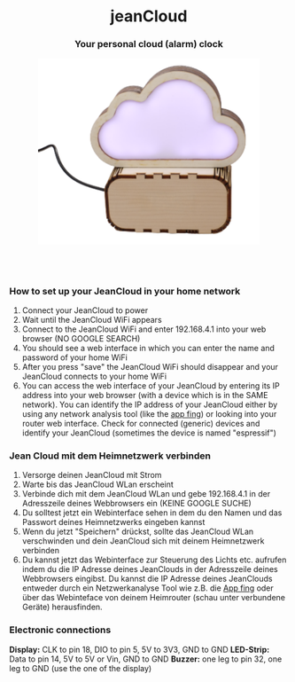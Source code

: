 <p align="center">
<h1 align="center">jeanCloud</h1>
<h3 align="center">Your personal cloud (alarm) clock</h3>
</p>

<p align="center">
<img src="https://raw.githubusercontent.com/oberlab/jeanCloud/main/img/jean.png" width="400"/>

</p>
<br>
<br>

### How to set up your JeanCloud in your home network

1. Connect your JeanCloud to power
2. Wait until the JeanCloud WiFi appears
3. Connect to the JeanCloud WiFi and enter 192.168.4.1 into your web browser (NO GOOGLE SEARCH)
4. You should see a web interface in which you can enter the name and password of your home WiFi
5. After you press "save" the JeanCloud WiFi should disappear and your JeanCloud connects to your home WiFi
6. You can access the web interface of your JeanCloud by entering its IP address into your web browser (with a device which is in the SAME network). You can identify the IP address of your JeanCloud either by using any network analysis tool (like the [app fing](https://www.fing.com/products/fing-app)) or looking into your router web interface. Check for connected (generic) devices and identify your JeanCloud (sometimes the device is named "espressif")

### Jean Cloud mit dem Heimnetzwerk verbinden

1. Versorge deinen JeanCloud mit Strom
2. Warte bis das JeanCloud WLan erscheint
3. Verbinde dich mit dem JeanCloud WLan und gebe 192.168.4.1 in der Adresszeile deines Webbrowsers ein (KEINE GOOGLE SUCHE)
4. Du solltest jetzt ein Webinterface sehen in dem du den Namen und das Passwort deines Heimnetzwerks eingeben kannst
5. Wenn du jetzt "Speichern" drückst, sollte das JeanCloud WLan verschwinden und dein JeanCloud sich mit deinem Heimnetzwerk verbinden
6. Du kannst jetzt das Webinterface zur Steuerung des Lichts etc. aufrufen indem du die IP Adresse deines JeanClouds in der Adresszeile deines Webbrowsers eingibst. Du kannst die IP Adresse deines JeanClouds entweder durch ein Netzwerkanalyse Tool wie z.B. die [App fing](https://www.fing.com/products/fing-app) oder über das Webinteface von deinem Heimrouter (schau unter verbundene Geräte) herausfinden.

### Electronic connections

**Display:** CLK to pin 18, DIO to pin 5, 5V to 3V3, GND to GND
**LED-Strip:** Data to pin 14, 5V to 5V or Vin, GND to GND
**Buzzer:** one leg to pin 32, one leg to GND (use the one of the display)
